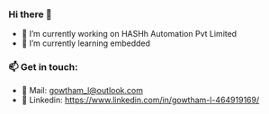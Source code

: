 ### Hi there 👋
-  🔭 I’m currently working on HASHh Automation Pvt Limited
-  🌱 I’m currently learning embedded

### 📫 Get in touch:
- 💬 Mail:     gowtham_l@outlook.com
- 👯 Linkedin: https://www.linkedin.com/in/gowtham-l-464919169/
<!--
**Gowtham-L/Gowtham-L** is a ✨ _special_ ✨ repository because its `README.md` (this file) appears on your GitHub profile.

Here are some ideas to get you started:

- 🔭 I’m currently working on ...
- 🌱 I’m currently learning ...
- 👯 I’m looking to collaborate on ...
- 🤔 I’m looking for help with ...
- 💬 Ask me about ...
- 📫 How to reach me: ...
- 😄 Pronouns: ...
- ⚡ Fun fact: ...
-->
